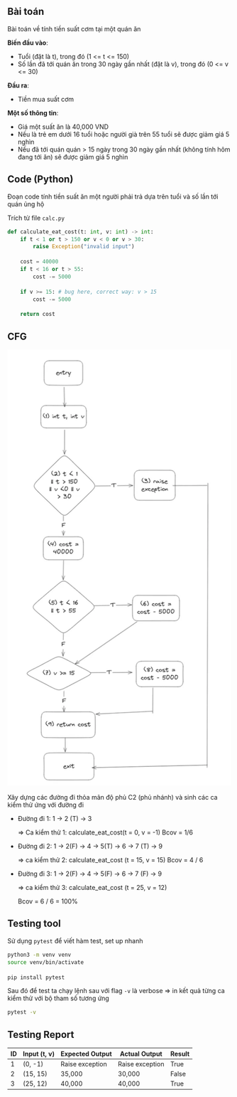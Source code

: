 ## Bài toán
Bài toán về tính tiền suất cơm tại một quán ăn

**Biến đầu vào**:

- Tuổi (đặt là t), trong đó (1 <= t <= 150)
- Số lần đã tới quán ăn trong 30 ngày gần nhất (đặt là v), trong đó (0 <= v <= 30)

**Đầu ra**:

- Tiền mua suất cơm

**Một số thông tin**:

- Giá một suất ăn là 40,000 VND
- Nếu là trẻ em dưới 16 tuổi hoặc người già trên 55 tuổi sẽ được giảm giá 5 nghìn
- Nếu đã tới quán quán > 15 ngày trong 30 ngày gần nhất (không tính hôm đang tới ăn) sẽ được giảm giá 5 nghìn

## Code (Python) 
Đoạn code tính tiền suất ăn một người phải trả dựa trên tuổi và số lần tới quán ủng hộ

Trích từ file `calc.py`

```python
def calculate_eat_cost(t: int, v: int) -> int:
    if t < 1 or t > 150 or v < 0 or v > 30:
        raise Exception("invalid input")
    
    cost = 40000
    if t < 16 or t > 55:
        cost -= 5000

    if v >= 15: # bug here, correct way: v > 15
        cost -= 5000

    return cost
```

## CFG
![CFG](image.png)

Xây dựng các đường đi thỏa mãn độ phủ C2 (phủ nhánh) và sinh các ca kiểm thử ứng với đường đi
- Đường đi 1:   1 → 2 (T) → 3
    
    ⇒ Ca kiểm thử 1: calculate_eat_cost(t = 0, v = -1)
    Bcov = 1/6
    
- Đường đi 2:   1 → 2(F) → 4 → 5(T) → 6 → 7 (T) → 9
    
    ⇒ ca kiểm thử 2: calculate_eat_cost (t = 15, v = 15)
    Bcov = 4 / 6
    
- Đường đi 3:   1 → 2(F) → 4 → 5(F) → 6 → 7 (F) → 9
    
    ⇒ ca kiểm thử 3: calculate_eat_cost (t = 25, v = 12)
    
    Bcov = 6 / 6 = 100%

## Testing tool 
Sử dụng `pytest` để viết hàm test, set up nhanh

```bash
python3 -m venv venv 
source venv/bin/activate 

pip install pytest
``` 

Sau đó để test ta chạy lệnh sau với flag `-v` là verbose => in kết quả từng ca kiểm thử với bộ tham số tương ứng

```bash
pytest -v
```


## Testing Report

| ID  | Input (t, v) | Expected Output  | Actual Output  | Result |
|----|------------|-----------------|---------------|--------|
| 1  | (0, -1)   | Raise exception | Raise exception | True   |
| 2  | (15, 15)  | 35,000          | 30,000         | False  |
| 3  | (25, 12)  | 40,000          | 40,000         | True   |

